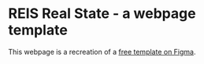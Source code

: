 # REIS Real State - a webpage template

This webpage is a recreation of a
[free template on Figma](https://www.figma.com/file/yEM629OaIWnsp8K2hh6rRT/REIS---Real-State-Listing-Figma-Template-(Community)-(Community)?node-id=5%3A172&t=9jy9iFLdWn7Sb96z-0).


